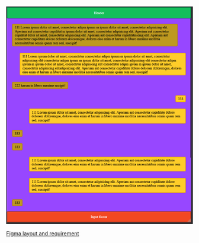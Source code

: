 ![img_2.png](img_2.png)

[Figma layout and requirement](https://www.figma.com/file/B5NX0zuAqNwhl7Cyix8JrT)
